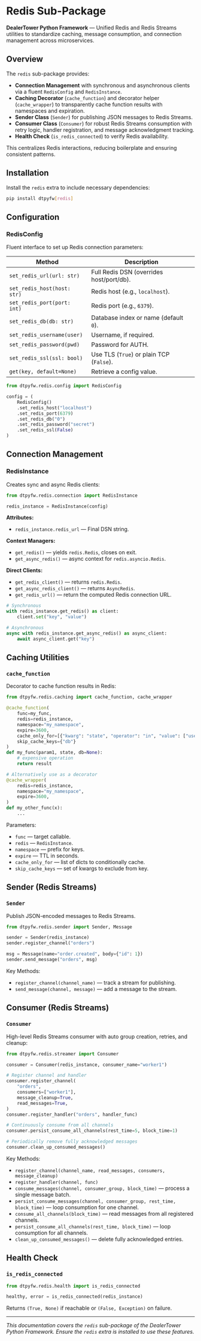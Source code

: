 # Redis Sub-Package

**DealerTower Python Framework** — Unified Redis and Redis Streams utilities to standardize caching, message consumption, and connection management across microservices.

## Overview

The `redis` sub-package provides:

- **Connection Management** with synchronous and asynchronous clients via a fluent `RedisConfig` and `RedisInstance`.
- **Caching Decorator** (`cache_function`) and decorator helper (`cache_wrapper`) to transparently cache function results with namespaces and expiration.
- **Sender Class** (`Sender`) for publishing JSON messages to Redis Streams.
- **Consumer Class** (`Consumer`) for robust Redis Streams consumption with retry logic, handler registration, and message acknowledgment tracking.
- **Health Check** (`is_redis_connected`) to verify Redis availability.

This centralizes Redis interactions, reducing boilerplate and ensuring consistent patterns.

## Installation

Install the `redis` extra to include necessary dependencies:

```bash
pip install dtpyfw[redis]
```

## Configuration

### RedisConfig

Fluent interface to set up Redis connection parameters:

| Method                       | Description                                |
|------------------------------|--------------------------------------------|
| `set_redis_url(url: str)`    | Full Redis DSN (overrides host/port/db).   |
| `set_redis_host(host: str)`  | Redis host (e.g., `localhost`).            |
| `set_redis_port(port: int)`  | Redis port (e.g., `6379`).                 |
| `set_redis_db(db: str)`      | Database index or name (default `0`).      |
| `set_redis_username(user)`   | Username, if required.                     |
| `set_redis_password(pwd)`    | Password for AUTH.                         |
| `set_redis_ssl(ssl: bool)`   | Use TLS (`True`) or plain TCP (`False`).   |
| `get(key, default=None)`     | Retrieve a config value.                   |

```python
from dtpyfw.redis.config import RedisConfig

config = (
    RedisConfig()
    .set_redis_host("localhost")
    .set_redis_port(6379)
    .set_redis_db("0")
    .set_redis_password("secret")
    .set_redis_ssl(False)
)
```

## Connection Management

### RedisInstance

Creates sync and async Redis clients:

```python
from dtpyfw.redis.connection import RedisInstance

redis_instance = RedisInstance(config)
```

**Attributes:**

- `redis_instance.redis_url` — Final DSN string.

**Context Managers:**

- `get_redis()` — yields `redis.Redis`, closes on exit.
- `get_async_redis()` — async context for `redis.asyncio.Redis`.

**Direct Clients:**

- `get_redis_client()` — returns `redis.Redis`.
- `get_async_redis_client()` — returns `AsyncRedis`.
- `get_redis_url()` — return the computed Redis connection URL.

```python
# Synchronous
with redis_instance.get_redis() as client:
    client.set("key", "value")

# Asynchronous
async with redis_instance.get_async_redis() as async_client:
    await async_client.get("key")
```

## Caching Utilities

### `cache_function`

Decorator to cache function results in Redis:

```python
from dtpyfw.redis.caching import cache_function, cache_wrapper

@cache_function(
    func=my_func,
    redis=redis_instance,
    namespace="my_namespace",
    expire=3600,
    cache_only_for=[{"kwarg": "state", "operator": "in", "value": ["used"]}],
    skip_cache_keys={"db"}
)
def my_func(param1, state, db=None):
    # expensive operation
    return result

# Alternatively use as a decorator
@cache_wrapper(
    redis=redis_instance,
    namespace="my_namespace",
    expire=3600,
)
def my_other_func(x):
    ...
```

Parameters:

- `func` — target callable.
- `redis` — `RedisInstance`.
- `namespace` — prefix for keys.
- `expire` — TTL in seconds.
- `cache_only_for` — list of dicts to conditionally cache.
- `skip_cache_keys` — set of kwargs to exclude from key.

## Sender (Redis Streams)

### `Sender`

Publish JSON-encoded messages to Redis Streams.

```python
from dtpyfw.redis.sender import Sender, Message

sender = Sender(redis_instance)
sender.register_channel("orders")

msg = Message(name="order.created", body={"id": 1})
sender.send_message("orders", msg)
```

Key Methods:

- `register_channel(channel_name)` — track a stream for publishing.
- `send_message(channel, message)` — add a message to the stream.

## Consumer (Redis Streams)

### `Consumer`

High-level Redis Streams consumer with auto group creation, retries, and cleanup:

```python
from dtpyfw.redis.streamer import Consumer

consumer = Consumer(redis_instance, consumer_name="worker1")

# Register channel and handler
consumer.register_channel(
    "orders",
    consumers=["worker1"],
    message_cleanup=True,
    read_messages=True,
)
consumer.register_handler("orders", handler_func)

# Continuously consume from all channels
consumer.persist_consume_all_channels(rest_time=5, block_time=1)

# Periodically remove fully acknowledged messages
consumer.clean_up_consumed_messages()
```

Key Methods:

- `register_channel(channel_name, read_messages, consumers, message_cleanup)`
- `register_handler(channel, func)`
- `consume_messages(channel, consumer_group, block_time)` — process a single message batch.
- `persist_consume_messages(channel, consumer_group, rest_time, block_time)` — loop consumption for one channel.
- `consume_all_channels(block_time)` — read messages from all registered channels.
- `persist_consume_all_channels(rest_time, block_time)` — loop consumption for all channels.
- `clean_up_consumed_messages()` — delete fully acknowledged entries.

## Health Check

### `is_redis_connected`

```python
from dtpyfw.redis.health import is_redis_connected

healthy, error = is_redis_connected(redis_instance)
```

Returns `(True, None)` if reachable or `(False, Exception)` on failure.

---

*This documentation covers the `redis` sub-package of the DealerTower Python Framework. Ensure the `redis` extra is installed to use these features.*
